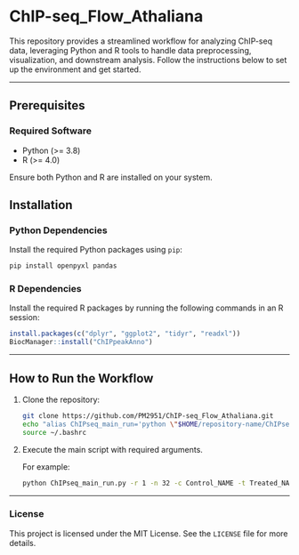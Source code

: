 # ChIP-seq_Flow_Athaliana

This repository provides a streamlined workflow for analyzing ChIP-seq data, leveraging Python and R tools to handle data preprocessing, visualization, and downstream analysis. Follow the instructions below to set up the environment and get started.

---

## Prerequisites

### Required Software
- Python (>= 3.8)
- R (>= 4.0)

Ensure both Python and R are installed on your system.

## Installation

### Python Dependencies
Install the required Python packages using `pip`:

```bash
pip install openpyxl pandas
```

### R Dependencies
Install the required R packages by running the following commands in an R session:

```R
install.packages(c("dplyr", "ggplot2", "tidyr", "readxl"))
BiocManager::install("ChIPpeakAnno")
```

---

## How to Run the Workflow

1. Clone the repository:

   ```bash
   git clone https://github.com/PM2951/ChIP-seq_Flow_Athaliana.git
   echo "alias ChIPseq_main_run='python \"$HOME/repository-name/ChIPseq_main_run.py\"'" >> ~/.bashrc
   source ~/.bashrc
   ```

2. Execute the main script with required arguments.
  
   For example:

   ```bash
   python ChIPseq_main_run.py -r 1 -n 32 -c Control_NAME -t Treated_NAME -m -p -a
   ```


---

### License

This project is licensed under the MIT License. See the `LICENSE` file for more details.

